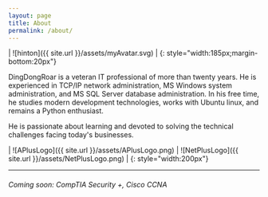 ```yaml
---
layout: page
title: About
permalink: /about/
---
```

| ![hinton]({{ site.url }}/assets/myAvatar.svg) |
{: style="width:185px;margin-bottom:20px"}

DingDongRoar is a veteran IT professional of more than twenty years.  He is experienced in TCP/IP network administration, MS Windows system administration, and MS SQL Server database administration.  In his free time, he studies modern development technologies, works with Ubuntu linux, and remains a Python enthusiast.

He is passionate about learning and devoted to solving the technical challenges facing today's businesses.

| ![APlusLogo]({{ site.url }}/assets/APlusLogo.png) | ![NetPlusLogo]({{ site.url }}/assets/NetPlusLogo.png) |
{: style="width:200px"}

---

###### Coming soon: CompTIA Security +, Cisco CCNA
